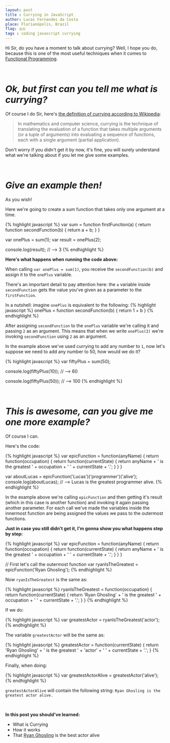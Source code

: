 ```yaml
---
layout: post
title : Currying in JavaScript
author: Lucas Fernandes da Costa
place: Florianópolis, Brazil
flag: 🇧🇷
tags : coding javascript currying
---
```


Hi Sir, do you have a moment to talk about currying? Well, I hope you do, because this is one of the most useful techniques when it comes to [Functional Programming](https://en.wikipedia.org/wiki/Functional_programming).

<br>

# ***Ok, but first can you tell me what is currying?***

Of course I do Sir, here's [the definition of currying according to Wikipedia](https://en.wikipedia.org/wiki/Currying):

> In mathematics and computer science, currying is the technique of translating the evaluation of a function that takes multiple arguments (or a tuple of arguments) into evaluating a sequence of functions, each with a single argument (partial application).

Don't worry if you didn't get it by now, it's fine, you will surely understand what we're talking about if you let me give some examples.

<br>

# ***Give an example then!***

As you wish!

Here we're going to create a sum function that takes only one argument at a time.

{% highlight javascript %}
var sum = function firstFunction(a) {
  return function secondFunction(b) {
    return a + b;
  }
}

var onePlus = sum(1);
var result = onePlus(2);

console.log(result);
// --> 3
{% endhighlight %}

**Here's what happens when running the code above:**

When calling `var onePlus = sum(1)`, you receive the `secondFunction(b)` and assign it to the `onePlus` variable.

There's an important detail to pay attention here: the `a` variable inside `secondFunction` gets the value you've given as a parameter to the `firstFunction`.

In a nutshell: imagine `onePlus` is equivalent to the following:
{% highlight javascript %}
onePlus = function secondFunction(b) {
  return 1 + b
}
{% endhighlight %}

After assigning `secondFunction` to the `onePlus` variable we're calling it and passing `2` as an argument. This means that when we write `onePlus(2)` we're invoking `secondFunction` using `2` as an argument.

In the example above we've used currying to add any number to `1`, now let's suppose we need to add any number to 50, how would we do it?

{% highlight javascript %}
var fiftyPlus = sum(50);

console.log(fiftyPlus(10));
// --> 60

console.log(fiftyPlus(50));
// --> 100
{% endhighlight %}

<br>

# ***This is awesome, can you give me one more example?***

Of course I can.

Here's the code:

{% highlight javascript %}
var epicFunction = function(anyName) {
  return function(occupation) {
    return function(currentState) {
      return anyName + ' is the greatest ' + occupation + ' ' + currentState + '.';
    }
  }
}

var aboutLucas = epicFunction('Lucas')('programmer')('alive');
console.log(aboutLucas);
// --> Lucas is the greatest programmer alive.
{% endhighlight %}

In the example above we're calling `epicFunction` and then getting it's result (which in this case is another function) and invoking it again passing another parameter.
For each call we've made the variables inside the innermost function are being assigned the values we pass to the outermost functions.

**Just in case you still didn't get it, I'm gonna show you what happens step by step:**

{% highlight javascript %}
var epicFunction = function(anyName) {
  return function(occupation) {
    return function(currentState) {
      return anyName + ' is the greatest ' + occupation + ' ' + currentState + '.';
    }
  }
}

// First let's call the outermost function
var ryanIsTheGreatest = epicFunction('Ryan Ghosling');
{% endhighlight %}

Now `ryanIsTheGreatest` is the same as:

{% highlight javascript %}
ryanIsTheGreatest = function(occupation) {
  return function(currentState) {
  	return 'Ryan Ghosling' + ' is the greatest ' + occupation + ' ' + currentState + '.';
  }
}
{% endhighlight %}


If we do:

{% highlight javascript %}
var greatestActor = ryanIsTheGreatest('actor');
{% endhighlight %}

The variable `greatestActor` will be the same as:

{% highlight javascript %}
greatestActor = function(currentState) {
  	return 'Ryan Ghosling' + ' is the greatest ' + 'actor' + ' ' + currentState + '.';
  }
{% endhighlight %}


Finally, when doing:

{% highlight javascript %}
var greatestActorAlive = greatestActor('alive');
{% endhighlight %}

`greatestActorAlive` will contain the following string: `Ryan Ghosling is the greatest actor alive.`


<br>

**In this post you should've learned:**

- What is Currying
- How it works
- That [Ryan Ghosling](https://en.wikipedia.org/wiki/Ryan_Gosling) is the best actor alive
